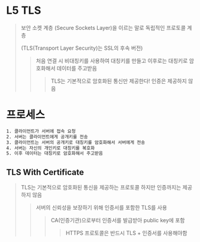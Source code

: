 # L5 TLS

> 보안 소켓 계층 (Secure Sockets Layer)을 이르는 말로 독립적인 프로토콜 계층
>
> (TLS(Transport Layer Security)는 SSL의 후속 버전)
>
> > 처음 연결 시 비대칭키를 사용하여 대칭키를 만들고 이후로는 대칭키로 암호화해서 데이터를 주고받음
> >
> > > TLS는 기본적으로 암호화된 통신만 제공한다! 인증은 제공하지 않음

# 프로세스

```txt
1. 클라이언트가 서버에 접속 요청
2. 서버는 클라이언트에게 공개키를 전송
3. 클라이언트는 서버의 공개키로 대칭키를 암호화해서 서버에게 전송
4. 서버는 자신의 개인키로 대칭키를 복호화
5. 이후 데이터는 대칭키로 암호화해서 주고받음
```

## TLS With Certificate

> TLS는 기본적으로 암호화된 통신을 제공하는 프로토콜 하지만 인증까지는 제공하지 않음
>
> > 서버의 신뢰성을 보장하기 위해 인증서를 포함한 TLS를 사용
> >
> > > CA(인증기관)으로부터 인증서를 발급받아 public key에 포함
> > >
> > > > HTTPS 프로토콜은 반드시 TLS + 인증서를 사용해야함

